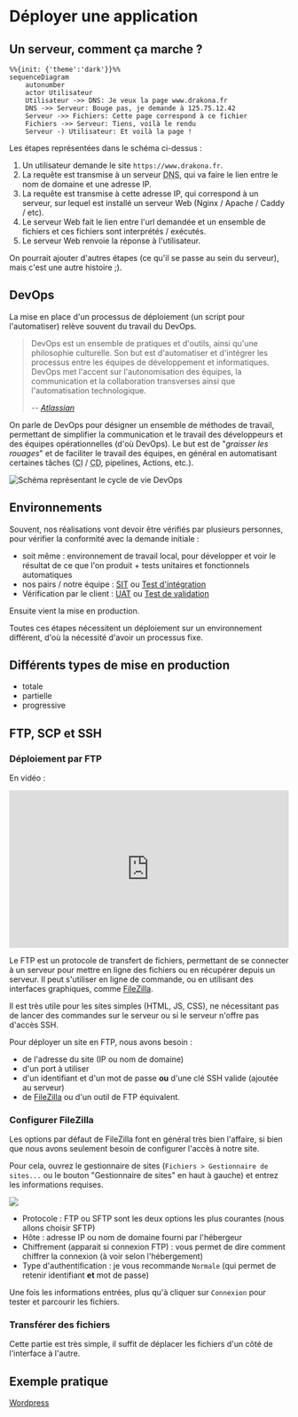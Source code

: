 # Déployer une application

<TOC/>

## Un serveur, comment ça marche ?

```mermaid
%%{init: {'theme':'dark'}}%%
sequenceDiagram
    autonumber
    actor Utilisateur
    Utilisateur ->> DNS: Je veux la page www.drakona.fr
    DNS ->> Serveur: Bouge pas, je demande à 125.75.12.42
    Serveur ->> Fichiers: Cette page correspond à ce fichier
    Fichiers ->> Serveur: Tiens, voilà le rendu
    Serveur -) Utilisateur: Et voilà la page !
```

Les étapes représentées dans le schéma ci-dessus :
1. Un utilisateur demande le site `https://www.drakona.fr`.
2. La requête est transmise à un serveur <abbr title="Domain Name System">DNS</abbr>, qui va faire le lien entre le nom de domaine et une adresse IP.
3. La requête est transmise à cette adresse IP, qui correspond à un serveur, sur lequel est installé un serveur Web (Nginx / Apache / Caddy / etc).
4. Le serveur Web fait le lien entre l'url demandée et un ensemble de fichiers et ces fichiers sont interprétés / exécutés.
5. Le serveur Web renvoie la réponse à l'utilisateur.

On pourrait ajouter d'autres étapes (ce qu'il se passe au sein du serveur), mais c'est une autre histoire ;).

## DevOps

La mise en place d'un processus de déploiement (un script pour l'automatiser) relève souvent du travail du DevOps.

> DevOps est un ensemble de pratiques et d'outils, ainsi qu'une philosophie culturelle. Son but est d'automatiser et d'intégrer les processus entre les équipes de développement et informatiques. DevOps met l'accent sur l'autonomisation des équipes, la communication et la collaboration transverses ainsi que l'automatisation technologique.
>
> -- <cite>[Atlassian](https://www.atlassian.com/fr/devops)</cite>

On parle de DevOps pour désigner un ensemble de méthodes de travail, permettant de simplifier la communication et le travail des développeurs et des équipes opérationnelles (d'où DevOps).
Le but est de "*graisser les rouages*" et de faciliter le travail des équipes, en général en automatisant certaines tâches (<abbr title="Continuous Integration">CI</abbr> / <abbr title="Continuous Deployment">CD</abbr>, pipelines, Actions, etc.).

![Schéma représentant le cycle de vie DevOps](https://wac-cdn.atlassian.com/dam/jcr:ef9fe684-c6dc-4ba0-a636-4ef7bcfa11f1/New%20DevOps%20Loop%20image.png?cdnVersion=2449)

## Environnements

Souvent, nos réalisations vont devoir être vérifiés par plusieurs personnes, pour vérifier la conformité avec la demande initiale :
- soit même : environnement de travail local, pour développer et voir le résultat de ce que l'on produit + tests unitaires et fonctionnels automatiques
- nos pairs / notre équipe : [SIT](https://en.wikipedia.org/wiki/System_integration_testing) ou [Test d'intégration](https://fr.wikipedia.org/wiki/Test_d%27int%C3%A9gration)
- Vérification par le client : [UAT](https://uit.stanford.edu/pmo/UAT) ou [Test de validation](https://fr.wikipedia.org/wiki/Test_de_validation)

Ensuite vient la mise en production.

Toutes ces étapes nécessitent un déploiement sur un environnement différent, d'où la nécessité d'avoir un processus fixe.

## Différents types de mise en production

- totale
- partielle
- progressive

## FTP, SCP et SSH


### Déploiement par FTP

En vidéo :

<div style="position: relative; padding-bottom: 56.25%; height: 0;"><iframe src="https://www.loom.com/embed/c66268b37c624ca6a801362cb87b9bd0" frameborder="0" webkitallowfullscreen mozallowfullscreen allowfullscreen style="position: absolute; top: 0; left: 0; width: 100%; height: 100%;"></iframe></div>

Le FTP est un protocole de transfert de fichiers, permettant de se connecter à un serveur pour mettre en ligne des fichiers ou en récupérer depuis un serveur. Il peut s'utiliser en ligne de commande, ou en utilisant des interfaces graphiques, comme [FileZilla](https://filezilla-project.org/download.php?show_all=1).

Il est très utile pour les sites simples (HTML, JS, CSS), ne nécessitant pas de lancer des commandes sur le serveur ou si le serveur n'offre pas d'accès SSH.

Pour déployer un site en FTP, nous avons besoin : 
- de l'adresse du site (IP ou nom de domaine)
- d'un port à utiliser
- d'un identifiant et d'un mot de passe **ou** d'une clé SSH valide (ajoutée au serveur)
- de [FileZilla](https://filezilla-project.org/download.php?show_all=1) ou d'un outil de FTP équivalent.

### Configurer FileZilla

Les options par défaut de FileZilla font en général très bien l'affaire, si bien que nous avons seulement besoin de configurer l'accès à notre site.

Pour cela, ouvrez le gestionnaire de sites (`Fichiers > Gestionnaire de sites...` ou le bouton "Gestionnaire de sites" en haut à gauche) et entrez les informations requises.

![](/assets/img/deploy/filezilla-new-site.png)

- Protocole : FTP ou SFTP sont les deux options les plus courantes (nous allons choisir SFTP)
- Hôte : adresse IP ou nom de domaine fourni par l'hébergeur
- Chiffrement (apparait si connexion FTP) : vous permet de dire comment chiffrer la connexion (à voir selon l'hébergement)
- Type d'authentification : je vous recommande `Normale` (qui permet de retenir identifiant **et** mot de passe)

Une fois les informations entrées, plus qu'à cliquer sur `Connexion` pour tester et parcourir les fichiers.

### Transférer des fichiers

Cette partie est très simple, il suffit de déplacer les fichiers d'un côté de l'interface à l'autre.


## Exemple pratique

[Wordpress](./10-wordpress.md)
